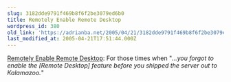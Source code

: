 ```yaml
---
slug: 3182dde9791f469b8f6f2be3079ed6b0
title: Remotely Enable Remote Desktop
wordpress_id: 380
old_link: 'https://adrianba.net/2005/04/21/3182dde9791f469b8f6f2be3079ed6b0/'
last_modified_at: 2005-04-21T17:51:44.000Z
---
```


[
Remotely Enable Remote Desktop](http://www.windowsdevcenter.com/pub/a/windows/2004/05/04/serverhacks_remote.html): For those times when
"_...you forgot to enable the [Remote Desktop] feature before
you shipped the server out to Kalamazoo._"
